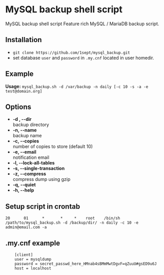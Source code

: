 # MySQL backup shell script

MySQL backup shell script
Feature rich MySQL / MariaDB backup script.

## Installation

- `git clone https://github.com/1sept/mysql_backup.git`
- set database `user` and `password` in `.my.cnf` located in user homedir.

## Example

**Usage:** `mysql_backup.sh -d /var/backup -n daily [-c 10 -s -a -e test@domain.org]`

## Options

- **-d , --dir**  
backup directory
- **-n, --name**  
backup name
- **-c, --copies**  
number of copies to store (default 10)
- **-e, --email**  
notification email
- **-l, --lock-all-tables**
- **-s, --single-transaction**
- **-z, --compress**  
compress dump using gzip
- **-q, --quiet**
- **-h, --help**

## Setup script in crontab

`20      01      *       *     *    root    /bin/sh /path/to/mysql_backup.sh -d /backup/dir/ -n daily -c 10 -e admin@email.com -a`

## .my.cnf example

```
    [client]
    user = mysqldump
    password = secret_passwd_here_HMnab4sBMmMwtDgvF=qZuuU#gsED9u6J
    host = localhost
```